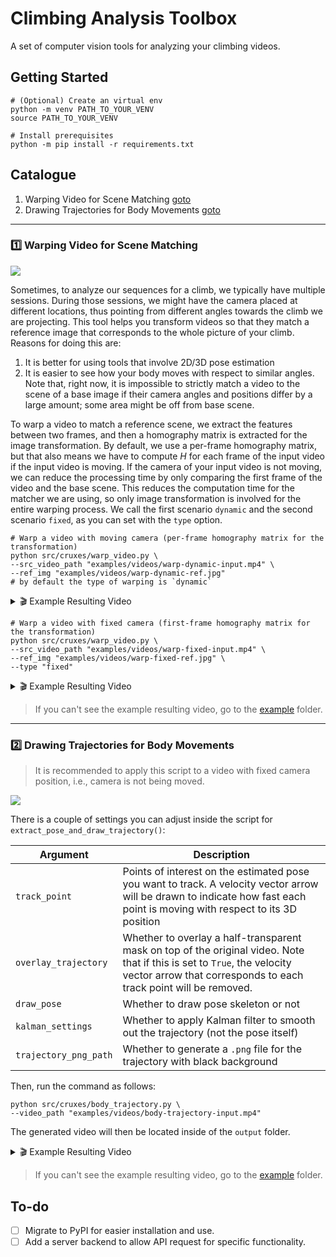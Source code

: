 # Climbing Analysis Toolbox 

A set of computer vision tools for analyzing your climbing videos.

## Getting Started

```shell
# (Optional) Create an virtual env
python -m venv PATH_TO_YOUR_VENV
source PATH_TO_YOUR_VENV
```

```shell
# Install prerequisites
python -m pip install -r requirements.txt
```

## Catalogue

1. Warping Video for Scene Matching [goto](#1️⃣-warping-video-for-scene-matching)
2. Drawing Trajectories for Body Movements [goto](#2️⃣-drawing-trajectories-for-body-movements)

---

### 1️⃣ Warping Video for Scene Matching

![](./examples/screenshots/warp-dynamic.png)

Sometimes, to analyze our sequences for a climb, we typically have multiple sessions. During those sessions, we might have the camera placed at different locations, thus pointing from different angles towards the climb we are projecting. This tool helps you transform videos so that they match a reference image that corresponds to the whole picture of your climb. Reasons for doing this are: 

1. It is better for using tools that involve 2D/3D pose estimation
2. It is easier to see how your body moves with respect to similar angles. Note that, right now, it is impossible to strictly match a video to the scene of a base image if their camera angles and positions differ by a large amount; some area might be off from base scene.

To warp a video to match a reference scene, we extract the features between two frames, and then a homography matrix is extracted for the image transformation. By default, we use a per-frame homography matrix, but that also means we have to compute $H$ for each frame of the input video if the input video is moving. If the camera of your input video is not moving, we can reduce the processing time by only comparing the first frame of the video and the base scene. This reduces the computation time for the matcher we are using, so only image transformation is involved for the entire warping process. We call the first scenario `dynamic` and the second scenario `fixed`, as you can set with the `type` option.

```shell
# Warp a video with moving camera (per-frame homography matrix for the transformation)
python src/cruxes/warp_video.py \
--src_video_path "examples/videos/warp-dynamic-input.mp4" \
--ref_img "examples/videos/warp-dynamic-ref.jpg"
# by default the type of warping is `dynamic`
```

<details>
    <summary> 🎬 Example Resulting Video </summary>
    <video width="480" controls>
        <source src="examples/videos/warp-dynamic-result.mp4" type="video/mp4">
        Your browser does not support the video tag.
    </video>
</details>

```shell
# Warp a video with fixed camera (first-frame homography matrix for the transformation)
python src/cruxes/warp_video.py \
--src_video_path "examples/videos/warp-fixed-input.mp4" \
--ref_img "examples/videos/warp-fixed-ref.jpg" \
--type "fixed"
```

<details>
    <summary> 🎬 Example Resulting Video </summary>
    <video width="480" controls>
        <source src="examples/videos/warp-fixed-result.mp4" type="video/mp4">
        Your browser does not support the video tag.
    </video>
</details>

> If you can't see the example resulting video, go to the [example](./examples/videos/) folder.

---

### 2️⃣ Drawing Trajectories for Body Movements

> It is recommended to apply this script to a video with fixed camera position, i.e., camera is not being moved.

![](./examples/screenshots/body-trajectories.png)

There is a couple of settings you can adjust inside the script for `extract_pose_and_draw_trajectory()`:

| Argument | Description | 
| - | - |
| `track_point`  | Points of interest on the estimated pose you want to track. A velocity vector arrow will be drawn to indicate how fast each point is moving with respect to its 3D position |
| `overlay_trajectory`  | Whether to overlay a half-transparent mask on top of the original video. Note that if this is set to `True`, the velocity vector arrow that corresponds to each track point will be removed. |
| `draw_pose`  | Whether to draw pose skeleton or not |
| `kalman_settings`  | Whether to apply Kalman filter to smooth out the trajectory (not the pose itself) |
| `trajectory_png_path`  | Whether to generate a `.png` file for the trajectory with black background |

Then, run the command as follows:

```shell
python src/cruxes/body_trajectory.py \
--video_path "examples/videos/body-trajectory-input.mp4"
```

The generated video will then be located inside of the `output` folder.

<details>
    <summary> 🎬 Example Resulting Video </summary>
    <video width="480" controls>
        <source src="examples/videos/body-trajectory-result.mp4" type="video/mp4">
        Your browser does not support the video tag.
    </video>
   
</details>

> If you can't see the example resulting video, go to the [example](./examples/videos/) folder.

## To-do

- [ ] Migrate to PyPI for easier installation and use.
- [ ] Add a server backend to allow API request for specific functionality.